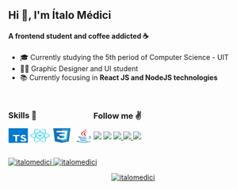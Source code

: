 
  
<h2>Hi 🤘, I'm Ítalo Médici</h2>
<h4>A frontend student and coffee addicted ☕</h4>

- 🎓 Currently studying the 5th period of Computer Science - UIT
- 👨‍💻 Graphic Designer and UI student
- 📚 Currently focusing in **React JS and NodeJS technologies**
##
<div style="display: flex">
		<div>
			<h3>Skills 👾</h3>
				<img align="center" alt="TypeScript" height="30" width="40" src="https://raw.githubusercontent.com/devicons/devicon/master/icons/typescript/typescript-original.svg">
				<img align="center" alt="ReactJS" height="30" width="40" src="https://raw.githubusercontent.com/devicons/devicon/master/icons/react/react-original.svg">
				<img align="center" alt="CSS" height="30" width="40" src="https://raw.githubusercontent.com/devicons/devicon/master/icons/css3/css3-original.svg">
				<img align="center" alt="Java" height="30" width="40" src="https://raw.githubusercontent.com/devicons/devicon/master/icons/java/java-original.svg">
		</div>
		<div>
			<h3>Follow me ✌</h3>
			<a href="https://instagram.com/italo_medici" target="_blank"><img src="https://img.shields.io/badge/-Instagram-%23E4405F?style=for-the-badge&logo=instagram&logoColor=white" target="_blank"></a>
			<a href="https://discordapp.com/users/527215613937188884" target="_blank"><img src="https://img.shields.io/badge/Discord-7289DA?style=for-the-badge&logo=discord&logoColor=white" target="_blank"></a>
			<a href="https://www.linkedin.com/in/ItaloMedici" target="_blank"><img src="https://img.shields.io/badge/-LinkedIn-%230077B5?style=for-the-badge&logo=linkedin&logoColor=white" target="_blank">
			<a href="https://www.behance.net/MediciDesigner" target="_blank"><img src="https://img.shields.io/badge/-Behance-blue?style=for-the-badge&logo=behance&logoColor=white">
			<a href="https://open.spotify.com/user/22vkszqrmymw2apqtxyf6neyy?si=8f6bd37d168f480f"><img src="https://img.shields.io/badge/Spotify-1ED760?&style=for-the-badge&logo=spotify&logoColor=white">
	</div>
</div>
       
##
       
<div>
<a href="https://github.com/ItaloMedici">
  <img height="180em" src="https://github-readme-stats.vercel.app/api/top-langs?username=italomedici&show_icons=true&theme=dracula&locale=en&layout=compact" alt="italomedici" />
<img height="180em" src="https://github-readme-stats.vercel.app/api?username=italomedici&show_icons=true&theme=dracula&locale=en" alt="italomedici" />
</div>
<p align="center"> <img src="https://komarev.com/ghpvc/?username=italomedici&label=Profile%20views&color=e6333f&style=flat" alt="italomedici" /> </p>
